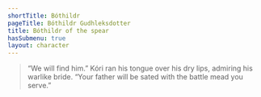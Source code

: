 ```yaml
---
shortTitle: Bóthildr
pageTitle: Bóthildr Gudhleksdotter
title: Bóthildr of the spear
hasSubmenu: true
layout: character
---
```


> “We will find him.” Kóri ran his tongue over his dry lips, admiring his warlike
> bride. “Your father will be sated with the battle mead you serve.”

